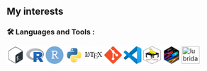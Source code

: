 ## My interests

### :hammer_and_wrench: Languages and Tools :
<div>
<img src="https://github.com/devicons/devicon/blob/master/icons/bash/bash-original.svg" title="BASH" **alt="BASH" width="40" height="40"/>
<img src="https://github.com/devicons/devicon/blob/master/icons/r/r-original.svg" title="R" **alt="R" width="40" height="40"/>
<img src="https://github.com/devicons/devicon/blob/master/icons/rstudio/rstudio-original.svg" title="RStudio" **alt="RStudio" width="40" height="40"/>
<img src="https://github.com/devicons/devicon/blob/master/icons/python/python-original.svg" title="Python" **alt="Python" width="40" height="40"/>
<img src="https://github.com/devicons/devicon/blob/master/icons/latex/latex-original.svg" title="LaTeX" **alt="LaTeX" width="40" height="40"/>
<img src="https://github.com/devicons/devicon/blob/master/icons/git/git-original.svg" title="git" **alt="git" width="40" height="40"/>
<img src="https://github.com/devicons/devicon/blob/master/icons/vscode/vscode-original.svg" title="visual.studio" **alt="visual.studio" width="40" height="40"/>
<img src="https://github.com/Rdatatable/data.table/blob/master/.graphics/rdatatable.svg" title="data.table" **alt="data.table" width="40" height="40"/>
<img src="https://github.com/tidyverse/dplyr/blob/main/pkgdown/favicon/apple-touch-icon-180x180.png" title="dplyr" **alt="dply" width="40" height="40"/>
<img src="https://github.com/tidyverse/lubridate/blob/main/pkgdown/favicon/apple-touch-icon-120x120.png" title="lubridate" **alt="lubridate" width="40" height="40"/>
</div>

<!--
**juanantonio284/juanantonio284** is a ✨ _special_ ✨ repository because its `README.md` (this file) appears on your GitHub profile.

Here are some ideas to get you started:

- 🔭 I’m currently working on ...
- 🌱 I’m currently learning ...
- 👯 I’m looking to collaborate on ...
- 🤔 I’m looking for help with ...
- 💬 Ask me about ...
- 📫 How to reach me: ...
- 😄 Pronouns: ...
- ⚡ Fun fact: ...
-->
